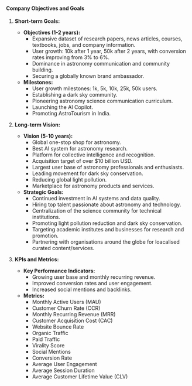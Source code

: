 #### Company Objectives and Goals

1. **Short-term Goals:**

   - **Objectives (1-2 years):**
     - Expansive dataset of research papers, news articles, courses, textbooks, jobs, and company
       information.
     - User growth: 10k after 1 year, 50k after 2 years, with conversion rates improving from 3% to
       6%.
     - Dominance in astronomy communication and community building.
     - Securing a globally known brand ambassador.
   - **Milestones:**
     - User growth milestones: 1k, 5k, 10k, 25k, 50k users.
     - Establishing a dark sky community.
     - Pioneering astronomy science communication curriculum.
     - Launching the AI Copilot.
     - Promoting AstroTourism in India.

2. **Long-term Vision:**

   - **Vision (5-10 years):**
     - Global one-stop shop for astronomy.
     - Best AI system for astronomy research.
     - Platform for collective intelligence and recognition.
     - Acquisition target of over $10 billion USD.
     - Largest user base of astronomy professionals and enthusiasts.
     - Leading movement for dark sky conservation.
     - Reducing global light pollution.
     - Marketplace for astronomy products and services.
   - **Strategic Goals:**
     - Continued investment in AI systems and data quality.
     - Hiring top talent passionate about astronomy and technology.
     - Centralization of the science community for technical institutions.
     - Promoting light pollution reduction and dark sky conservation.
     - Targeting academic institutes and businesses for research and promotion.
     - Partnering with organisations around the globe for loacalised curated content/services.

3. **KPIs and Metrics:**
   - **Key Performance Indicators:**
     - Growing user base and monthly recurring revenue.
     - Improved conversion rates and user engagement.
     - Increased social mentions and backlinks.
   - **Metrics:**
     - Monthly Active Users (MAU)
     - Customer Churn Rate (CCR)
     - Monthly Recurring Revenue (MRR)
     - Customer Acquisition Cost (CAC)
     - Website Bounce Rate
     - Organic Traffic
     - Paid Traffic
     - Virality Score
     - Social Mentions
     - Conversion Rate
     - Average User Engagement
     - Average Session Duration
     - Average Customer Lifetime Value (CLV)
